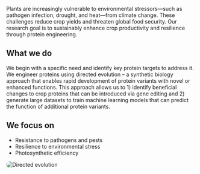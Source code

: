 
Plants are increasingly vulnerable to environmental stressors—such as pathogen infection, drought, and heat—from climate change. These challenges reduce crop yields and threaten global food security. Our research goal is to sustainably enhance crop productivity and resilience through protein engineering. 

## What we do

We begin with a specific need and identify key protein targets to address it. We engineer proteins using directed evolution – a synthetic biology approach that enables rapid development of protein variants with novel or enhanced functions. This approach allows us to 1) identify beneficial changes to crop proteins that can be introduced via gene editing and 2) generate large datasets to train machine learning models that can predict the function of additional protein variants.

## We focus on 

* Resistance to pathogens and pests
* Resilience to environmental stress 
* Photosynthetic efficiency 

<img src="/assets/images/directedevolution" alt="Directed evolution" style="max-width: 100%; height: auto; border-radius: 10px;">

